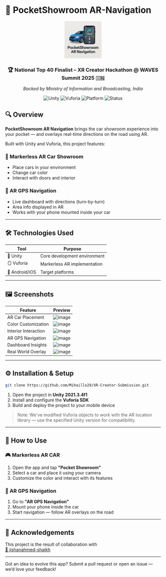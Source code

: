 # 🚗 PocketShowroom AR-Navigation

<div align="center">
  <img src="PocketshowroomARNavigation.png" alt="Pocketshowroom-ARNavigation Logo" width="120" height="120">

### 🏆 National Top 40 Finalist – XR Creator Hackathon @ WAVES Summit 2025 🇮🇳  
_Backed by Ministry of Information and Broadcasting, India_

![Unity](https://img.shields.io/badge/Unity-2021.3.4f1-blue?logo=unity)
![Vuforia](https://img.shields.io/badge/Vuforia-Markerless%20AR-green?logo=vuforia)
![Platform](https://img.shields.io/badge/Platform-Mobile-lightgrey)
![Status](https://img.shields.io/badge/Status-Grand%20Finalist-orange)
</div>

## 🔍 Overview

**PocketShowroom AR Navigation** brings the car showroom experience into your pocket — and overlays real-time directions on the road using AR.

Built with Unity and Vuforia, this project features:

### 🚗 Markerless AR Car Showroom
- Place cars in your environment
- Change car color
- Interact with doors and interior

### 🧭 AR GPS Navigation
- Live dashboard with directions (turn-by-turn)
- Area info displayed in AR
- Works with your phone mounted inside your car

---

## 🛠️ Technologies Used

| Tool       | Purpose                     |
|------------|-----------------------------|
| 🧰 Unity   | Core development environment |
| 🪞 Vuforia | Markerless AR implementation |
| 📱 Android/iOS | Target platforms        |

---

## 🖼️ Screenshots

| Feature | Preview |
|--------|---------|
| AR Car Placement | ![image](https://github.com/user-attachments/assets/b7e6cd81-af9c-403a-acad-05f24372d488) |
| Color Customization | ![image](https://github.com/user-attachments/assets/52efb6ac-90c1-4e87-a9ae-0992eaf1a775) |
| Interior Interaction | ![image](https://github.com/user-attachments/assets/25cac680-4044-4d01-8b72-356063b3ffca) |
| AR GPS Navigation | ![image](https://github.com/user-attachments/assets/8a1c9cd0-c77c-4fc5-a0d7-603701b5599d) |
| Dashboard Insights | ![image](https://github.com/user-attachments/assets/8f0d89c8-1bd3-444b-8ca8-5b11941deac6) |
| Real World Overlay | ![image](https://github.com/user-attachments/assets/7c97d3dc-75c4-4ca3-a3e3-0fbeda1f4548) |

---

## ⚙️ Installation & Setup

```bash
git clone https://github.com/Mihaillo29/XR-Creator-Submission.git
```

1. Open the project in **Unity 2021.3.4f1**
2. Install and configure the **Vuforia SDK**
3. Build and deploy the project to your mobile device

> Note: We've modified Vuforia objects to work with the AR location library — use the specified Unity version for compatibility.

---

## 🚀 How to Use

### 🎮 Markerless AR CAR
1. Open the app and tap **"Pocket Showroom"**
2. Select a car and place it using your camera
3. Customize the color and interact with its features

### 📍 AR GPS Navigation
1. Go to **"AR GPS Navigation"**
2. Mount your phone inside the car
3. Start navigation — follow AR overlays on the road

---

## 🤝 Acknowledgements

This project is the result of collaboration with  
[🔗 jishanahmed-shaikh](https://github.com/jishanahmed-shaikh)

---

Got an idea to evolve this app? Submit a pull request or open an issue — we’d love your feedback!
